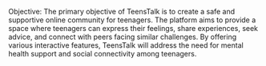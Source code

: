 Objective: The primary objective of TeensTalk is to create a safe and supportive online community for teenagers. The platform aims to provide a space where teenagers can express their feelings, share experiences, seek advice, and connect with peers facing similar challenges. By offering various interactive features, TeensTalk will address the need for mental health support and social connectivity among teenagers.
